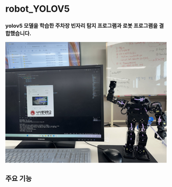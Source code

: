 # robot_YOLOV5
### yolov5 모델을 학습한 주차장 빈자리 탐지 프로그램과 로봇 프로그램을 결합했습니다.
![image](images/KakaoTalk_20250521_094748721_02.jpg)

## 주요 기능
